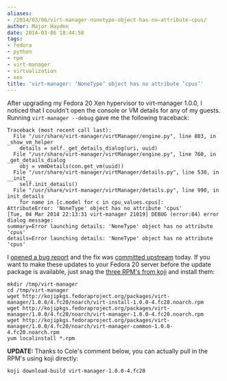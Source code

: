 ```yaml
---
aliases:
- /2014/03/06/virt-manager-nonetype-object-has-no-attribute-cpus/
author: Major Hayden
date: 2014-03-06 18:44:58
tags:
- fedora
- python
- rpm
- virt-manager
- virtualization
- xen
title: 'virt-manager: ‘NoneType’ object has no attribute ‘cpus’'
---
```


After upgrading my Fedora 20 Xen hypervisor to virt-manager 1.0.0, I noticed that I couldn't open the console or VM details for any of my guests. Running `virt-manager --debug` gave me the following traceback:

```
Traceback (most recent call last):
  File "/usr/share/virt-manager/virtManager/engine.py", line 803, in _show_vm_helper
    details = self._get_details_dialog(uri, uuid)
  File "/usr/share/virt-manager/virtManager/engine.py", line 760, in _get_details_dialog
    obj = vmmDetails(con.get_vm(uuid))
  File "/usr/share/virt-manager/virtManager/details.py", line 530, in __init__
    self.init_details()
  File "/usr/share/virt-manager/virtManager/details.py", line 990, in init_details
    for name in [c.model for c in cpu_values.cpus]:
AttributeError: 'NoneType' object has no attribute 'cpus'
[Tue, 04 Mar 2014 22:13:31 virt-manager 21019] DEBUG (error:84) error dialog message:
summary=Error launching details: 'NoneType' object has no attribute 'cpus'
details=Error launching details: 'NoneType' object has no attribute 'cpus'
```

I [opened a bug report][1] and the fix was [committed upstream][2] today. If you want to make these updates to your Fedora 20 server before the update package is available, just snag the [three RPM's from koji][3] and install them:

```
mkdir /tmp/virt-manager
cd /tmp/virt-manager
wget http://kojipkgs.fedoraproject.org/packages/virt-manager/1.0.0/4.fc20/noarch/virt-install-1.0.0-4.fc20.noarch.rpm
wget http://kojipkgs.fedoraproject.org/packages/virt-manager/1.0.0/4.fc20/noarch/virt-manager-1.0.0-4.fc20.noarch.rpm
wget http://kojipkgs.fedoraproject.org/packages/virt-manager/1.0.0/4.fc20/noarch/virt-manager-common-1.0.0-4.fc20.noarch.rpm
yum localinstall *.rpm
```

**UPDATE:** Thanks to Cole's comment below, you can actually pull in the RPM's using koji directly:

```
koji download-build virt-manager-1.0.0-4.fc20
```

 [1]: https://bugzilla.redhat.com/show_bug.cgi?id=1072704
 [2]: https://git.fedorahosted.org/cgit/virt-manager.git/commit/?id=b078ba8c3d69b62fe748d9182babef8971914277
 [3]: http://koji.fedoraproject.org/koji/buildinfo?buildID=502966